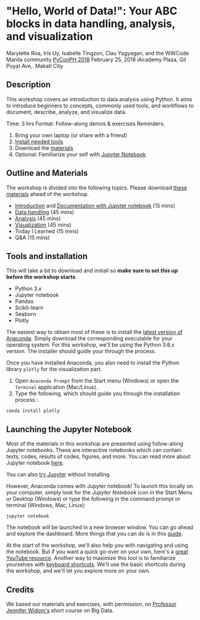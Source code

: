 # "Hello, World of Data!": Your ABC blocks in data handling, analysis, and visualization

Marylette Roa, Iris Uy, Isabelle Tingzon, Clau Yagyagan, and the WWCode Manila community
[PyConPH 2018](https://pycon.python.ph/)
February 25, 2018
iAcademy Plaza, Gil Puyat Ave,. Makati City


## Description
This workshop covers an introduction to data analysis using Python. It aims to introduce beginners to concepts, commonly used tools, and workflows to document, describe, analyze, and visualize data. 

Time: 3 hrs
Format: Follow-along demos & exercises
Reminders:

1. Bring your own laptop (or share with a friend)
2. [Install needed tools](#tools-and-installation)
3. Download the [materials](#outline-and-materials)
4. Optional: Familiarize your self with [Jupyter Notebook](#launching-the-jupyter-notebook)

## Outline and Materials
The workshop is divided into the following topics. Please download [these materials](#) ahead of the workshop.

* [Introduction](#) and [Documentation with Jupyter notebook](#) (15 mins)
* [Data handling](#) (45 mins)
* [Analysis](#) (45 mins)
* [Visualization](#) (45 mins)
* Today I Learned (15 mins)
* Q&A (15 mins)


## Tools and installation
This will take a bit to download and install so **make sure to set this up before the workshop starts**.

* Python 3.x
* Jupyter notebook
* Pandas
* Scikit-learn
* Seaborn
* Plotly

The easiest way to obtain most of these is to install the [latest version of Anaconda](https://www.anaconda.com/download/). Simply download the corresponding executable for your operating system. For this workshop, we'll be using the Python 3.6.x version. The installer should guide your through the process.

Once you have installed Anaconda, you also need to install the Python library `plotly` for the visualization part.


1. Open `Anaconda Prompt` from the Start menu (Windows) or open the `Terminal` application (Mac/Linux). 
2. Type the following, which should guide you through the installation process.: 

```shell
conda install plotly
```

## Launching the Jupyter Notebook

Most of the materials in this workshop are presented using follow-along Jupyter notebooks. These are interactive notebooks which can contain texts, codes, results of codes, figures, and more. You can read more about Jupyter notebook [here](https://jupyter-notebook-beginner-guide.readthedocs.io/en/latest/what_is_jupyter.html).

You can also [try Jupyter](https://try.jupyter.org/) without installing. 

However, Anaconda comes with Jupyter notebook! To launch this locally on your computer, simply look for the *Jupyter Notebook* icon in the Start Menu or Desktop (Windows) or type the following in the command prompt or terminal (Windows, Mac, Linux): 

```shell
jupyter notebook
```

The notebook will be launched in a new browser window. You can go ahead and explore the dashboard.  More things that you can do is in this [guide](https://jupyter-notebook-beginner-guide.readthedocs.io/en/latest/execute.html). 

At the start of the workshop, we'll also help you with navigating and using the notebook. But if you want a quick go-over on your own, here's a [great YouTube resource](https://www.youtube.com/watch?v=jZ952vChhuI). Another way to maximize this tool is to familiarize yourselves with [keyboard shortcuts](http://maxmelnick.com/2016/04/19/python-beginner-tips-and-tricks.html). We'll use the basic shortcuts during the workshop, and we'll let you explore more on your own.


## Credits
We based our materials and exercises, with permission, on [Professor Jennifer Widom's](http://www.professorwidom.org/) short course on Big Data.